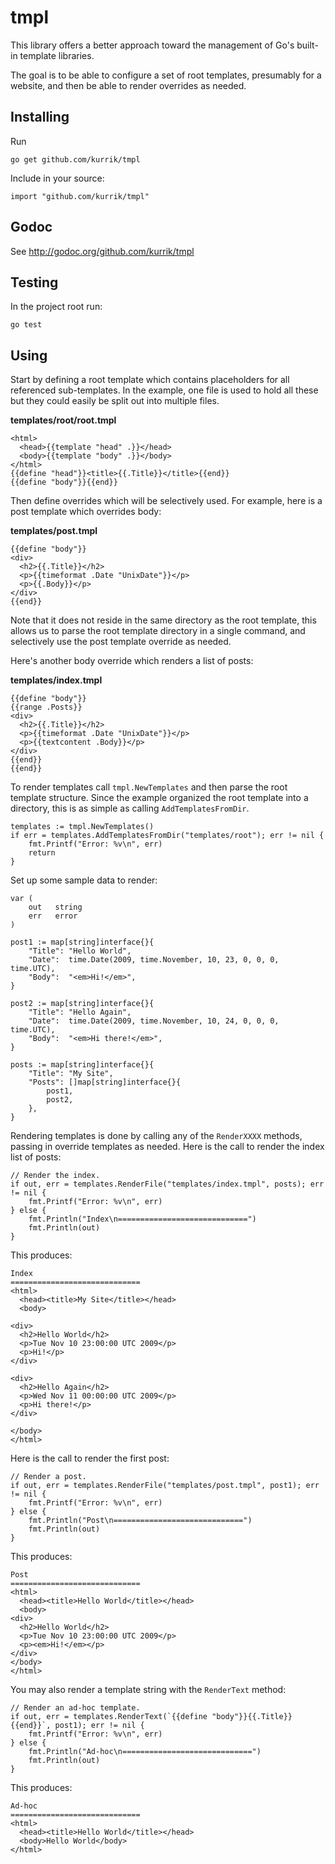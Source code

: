 tmpl
====
This library offers a better approach toward the management of Go's built-in
template libraries.

The goal is to be able to configure a set of root templates, presumably for
a website, and then be able to render overrides as needed.

Installing
----------
Run

    go get github.com/kurrik/tmpl

Include in your source:

    import "github.com/kurrik/tmpl"

Godoc
-----
See http://godoc.org/github.com/kurrik/tmpl

Testing
-------
In the project root run:

    go test

Using
-----

Start by defining a root template which contains placeholders for all
referenced sub-templates.  In the example, one file is used to hold all these
but they could easily be split out into multiple files.

**templates/root/root.tmpl**

    <html>
      <head>{{template "head" .}}</head>
      <body>{{template "body" .}}</body>
    </html>
    {{define "head"}}<title>{{.Title}}</title>{{end}}
    {{define "body"}}{{end}}

Then define overrides which will be selectively used.  For example, here is
a post template which overrides body:

**templates/post.tmpl**

    {{define "body"}}
    <div>
      <h2>{{.Title}}</h2>
      <p>{{timeformat .Date "UnixDate"}}</p>
      <p>{{.Body}}</p>
    </div>
    {{end}}

Note that it does not reside in the same directory as the root template, this
allows us to parse the root template directory in a single command, and
selectively use the post template override as needed.

Here's another body override which renders a list of posts:

**templates/index.tmpl**

    {{define "body"}}
    {{range .Posts}}
    <div>
      <h2>{{.Title}}</h2>
      <p>{{timeformat .Date "UnixDate"}}</p>
      <p>{{textcontent .Body}}</p>
    </div>
    {{end}}
    {{end}}

To render templates call `tmpl.NewTemplates` and then parse the root template
structure.  Since the example organized the root template into a directory,
this is as simple as calling `AddTemplatesFromDir`.

	templates := tmpl.NewTemplates()
	if err = templates.AddTemplatesFromDir("templates/root"); err != nil {
		fmt.Printf("Error: %v\n", err)
		return
	}

Set up some sample data to render:

	var (
		out   string
		err   error
	)

	post1 := map[string]interface{}{
		"Title": "Hello World",
		"Date":  time.Date(2009, time.November, 10, 23, 0, 0, 0, time.UTC),
		"Body":  "<em>Hi!</em>",
	}

	post2 := map[string]interface{}{
		"Title": "Hello Again",
		"Date":  time.Date(2009, time.November, 10, 24, 0, 0, 0, time.UTC),
		"Body":  "<em>Hi there!</em>",
	}

	posts := map[string]interface{}{
		"Title": "My Site",
		"Posts": []map[string]interface{}{
			post1,
			post2,
		},
	}

Rendering templates is done by calling any of the `RenderXXXX` methods,
passing in override templates as needed.  Here is the call to render the
index list of posts:

	// Render the index.
	if out, err = templates.RenderFile("templates/index.tmpl", posts); err != nil {
		fmt.Printf("Error: %v\n", err)
	} else {
		fmt.Println("Index\n=============================")
		fmt.Println(out)
	}

This produces:

    Index
    =============================
    <html>
      <head><title>My Site</title></head>
      <body>

    <div>
      <h2>Hello World</h2>
      <p>Tue Nov 10 23:00:00 UTC 2009</p>
      <p>Hi!</p>
    </div>

    <div>
      <h2>Hello Again</h2>
      <p>Wed Nov 11 00:00:00 UTC 2009</p>
      <p>Hi there!</p>
    </div>

    </body>
    </html>

Here is the call to render the first post:

	// Render a post.
	if out, err = templates.RenderFile("templates/post.tmpl", post1); err != nil {
		fmt.Printf("Error: %v\n", err)
	} else {
		fmt.Println("Post\n=============================")
		fmt.Println(out)
	}

This produces:

    Post
    =============================
    <html>
      <head><title>Hello World</title></head>
      <body>
    <div>
      <h2>Hello World</h2>
      <p>Tue Nov 10 23:00:00 UTC 2009</p>
      <p><em>Hi!</em></p>
    </div>
    </body>
    </html>

You may also render a template string with the `RenderText` method:

	// Render an ad-hoc template.
	if out, err = templates.RenderText(`{{define "body"}}{{.Title}}{{end}}`, post1); err != nil {
		fmt.Printf("Error: %v\n", err)
	} else {
		fmt.Println("Ad-hoc\n=============================")
		fmt.Println(out)
	}

This produces:

    Ad-hoc
    =============================
    <html>
      <head><title>Hello World</title></head>
      <body>Hello World</body>
    </html>
